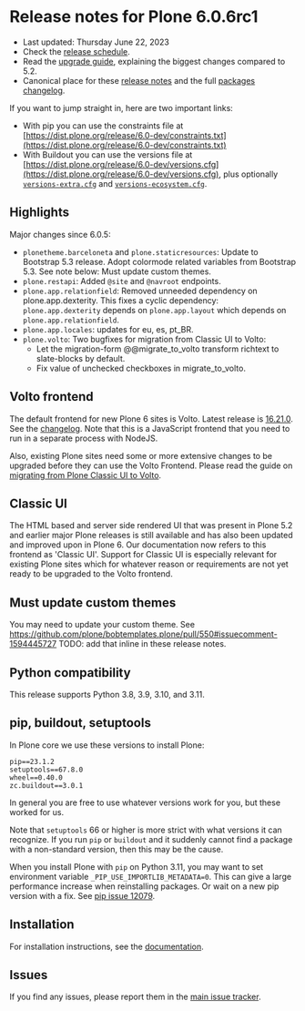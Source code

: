# Release notes for Plone 6.0.6rc1

* Last updated: Thursday June 22, 2023
* Check the [release schedule](https://plone.org/download/release-schedule).
* Read the [upgrade guide](https://6.docs.plone.org/upgrade/index.html), explaining the biggest changes compared to 5.2.
* Canonical place for these [release notes](https://dist.plone.org/release/6.0-dev/RELEASE-NOTES.md) and the full [packages changelog](https://dist.plone.org/release/6.0-dev/changelog.txt).

If you want to jump straight in, here are two important links:

* With pip you can use the constraints file at [https://dist.plone.org/release/6.0-dev/constraints.txt](https://dist.plone.org/release/6.0-dev/constraints.txt)
* With Buildout you can use the versions file at [https://dist.plone.org/release/6.0-dev/versions.cfg](https://dist.plone.org/release/6.0-dev/versions.cfg), plus optionally [`versions-extra.cfg`](https://dist.plone.org/release/6.0-dev/versions-extra.cfg) and [`versions-ecosystem.cfg`](https://dist.plone.org/release/6.0-dev/versions-ecosystem.cfg).


## Highlights

Major changes since 6.0.5:

* `plonetheme.barceloneta` and `plone.staticresources`: Update to Bootstrap 5.3 release.  Adopt colormode related variables from Bootstrap 5.3.
   See note below: Must update custom themes.
* `plone.restapi`: Added `@site` and `@navroot` endpoints.
* `plone.app.relationfield`: Removed unneeded dependency on plone.app.dexterity.
   This fixes a cyclic dependency: `plone.app.dexterity` depends on `plone.app.layout` which depends on `plone.app.relationfield`.
* `plone.app.locales`: updates for eu, es, pt_BR.
* `plone.volto`: Two bugfixes for migration from Classic UI to Volto:
   * Let the migration-form @@migrate_to_volto transform richtext to slate-blocks by default.
   * Fix value of unchecked checkboxes in migrate_to_volto.


## Volto frontend

The default frontend for new Plone 6 sites is Volto. Latest release is [16.21.0](https://www.npmjs.com/package/@plone/volto/v/16.21.0).  See the [changelog](https://github.com/plone/volto/blob/16.21.0/CHANGELOG.md).
Note that this is a JavaScript frontend that you need to run in a separate process with NodeJS.

Also, existing Plone sites need some or more extensive changes to be upgraded before they can use the Volto Frontend. Please read the guide on [migrating from Plone Classic UI to Volto](https://6.docs.plone.org/backend/upgrading/version-specific-migration/migrate-to-volto.html).


## Classic UI

The HTML based and server side rendered UI that was present in Plone 5.2 and earlier major Plone releases is still available  and has also been updated and improved upon in Plone 6.  Our documentation now refers to this frontend as 'Classic UI'.  Support for Classic UI is especially relevant for existing Plone sites which for whatever reason or requirements are not yet ready to be upgraded to the Volto frontend.


## Must update custom themes

You may need to update your custom theme.
See https://github.com/plone/bobtemplates.plone/pull/550#issuecomment-1594445727
TODO: add that inline in these release notes.


## Python compatibility

This release supports Python 3.8, 3.9, 3.10, and 3.11.


## pip, buildout, setuptools

In Plone core we use these versions to install Plone:

```
pip==23.1.2
setuptools==67.8.0
wheel==0.40.0
zc.buildout==3.0.1
```

In general you are free to use whatever versions work for you, but these worked for us.

Note that `setuptools` 66 or higher is more strict with what versions it can recognize.  If you run `pip` or `buildout` and it suddenly cannot find a package with a non-standard version, then this may be the cause.

When you install Plone with `pip` on Python 3.11, you may want to set environment variable `_PIP_USE_IMPORTLIB_METADATA=0`.
This can give a large performance increase when reinstalling packages.
Or wait on a new pip version with a fix.
See [pip issue 12079](https://github.com/pypa/pip/issues/12079).


## Installation

For installation instructions, see the [documentation](https://6.docs.plone.org/install/index.html).


## Issues

If you find any issues, please report them in the [main issue tracker](https://github.com/plone/Products.CMFPlone/issues).
